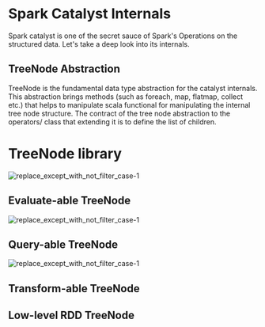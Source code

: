 # Spark Catalyst Internals
Spark catalyst is one of the secret sauce of Spark's Operations on the structured data. Let's take
a deep look into its internals.


## TreeNode Abstraction
TreeNode is the fundamental data type  abstraction for the catalyst internals. This abstraction brings 
methods (such as foreach, map, flatmap, collect etc.) that helps to manipulate  scala functional for 
manipulating the internal tree node structure. The contract of the tree node abstraction to the operators/
class that extending it is to define the list of children.

# TreeNode library
![replace_except_with_not_filter_case-1](https://github.com/sathiyapk/blog-post/blob/master/images/spark-catalyst-internals/Catalyst-TreeNode-Abstraction.svg)

## Evaluate-able TreeNode

![replace_except_with_not_filter_case-1](https://github.com/sathiyapk/blog-post/blob/master/images/spark-catalyst-internals/Catalyst-TreeNode-Expression.svg)

## Query-able TreeNode
![replace_except_with_not_filter_case-1](https://github.com/sathiyapk/blog-post/blob/master/images/spark-catalyst-internals/Catalyst-TreeNode-LogicalPlan.svg)


## Transform-able TreeNode


## Low-level RDD TreeNode

